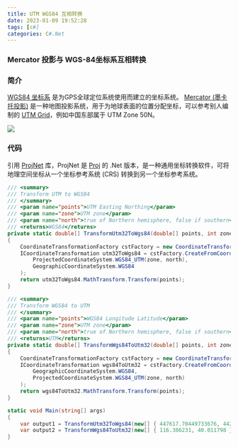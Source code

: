 ```yaml
---
title: UTM WGS84 互相转换
date: 2023-01-09 19:52:28
tags: [c#]
categories: C#.Net
---
```

### Mercator 投影与 WGS-84坐标系互相转换
<!-- more -->
### 简介
[WGS84 坐标系](https://en.wikipedia.org/wiki/World_Geodetic_System) 是为GPS全球定位系统使用而建立的坐标系统。
[Mercator (墨卡托投影)](https://en.wikipedia.org/wiki/Mercator_projection) 是一种地图投影系统，用于为地球表面的位置分配坐标，可以参考别人编制的 [UTM Grid](https://www.dmap.co.uk/utmworld.htm)，例如中国东部属于 UTM Zone 50N。

<img src="https://www.dmap.co.uk/utmworld.gif"/>

### 代码
引用 [ProjNet](https://github.com/NetTopologySuite/ProjNet4GeoAPI) 库，ProjNet 是 [Proj](https://proj.org/) 的 .Net 版本，是一种通用坐标转换软件，可将地理空间坐标从一个坐标参考系统 (CRS) 转换到另一个坐标参考系统。
``` csharp
/// <summary>
/// Transform UTM to WGS84
/// </summary>
/// <param name="points">UTM Easting Northing</param>
/// <param name="zone">UTM zone</param>
/// <param name="north">true of Northern hemisphere, false if southern</param>
/// <returns>WGS84</returns>
private static double[] TransformUtm32ToWgs84(double[] points, int zone = 50, bool north = true)
{
    CoordinateTransformationFactory cstFactory = new CoordinateTransformationFactory();
    ICoordinateTransformation utm32ToWgs84 = cstFactory.CreateFromCoordinateSystems(
        ProjectedCoordinateSystem.WGS84_UTM(zone, north),
        GeographicCoordinateSystem.WGS84
    );
    return utm32ToWgs84.MathTransform.Transform(points);
}

/// <summary>
/// Transform WGS84 to UTM
/// </summary>
/// <param name="points">WGS84 Longitude Latitude</param>
/// <param name="zone">UTM zone</param>
/// <param name="north">true of Northern hemisphere, false if southern</param>
/// <returns>UTM</returns>
private static double[] TransformWgs84ToUtm32(double[] points, int zone = 50, bool north = true)
{
    CoordinateTransformationFactory cstFactory = new CoordinateTransformationFactory();
    ICoordinateTransformation wgs84ToUtm32 = cstFactory.CreateFromCoordinateSystems(
        GeographicCoordinateSystem.WGS84,
        ProjectedCoordinateSystem.WGS84_UTM(zone, north)
    );
    return wgs84ToUtm32.MathTransform.Transform(points);
}

static void Main(string[] args)
{
    var output1 = TransformUtm32ToWgs84(new[] { 447617.70449733676, 4429247.0759452293 });
    var output2 = TransformWgs84ToUtm32(new[] { 116.386231, 40.011798 });
}
```
